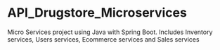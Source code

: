 # API_Drugstore_Microservices
Micro Services project using Java with Spring Boot.  Includes Inventory services, Users services, Ecommerce services and Sales services
